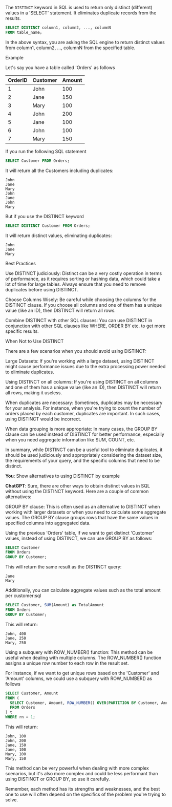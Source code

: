 The ```DISTINCT``` keyword in SQL is used to return only distinct (different) values in a 'SELECT' statement. It eliminates duplicate records from the results.

```sql
SELECT DISTINCT column1, column2, ..., columnN
FROM table_name;
```

In the above syntax, you are asking the SQL engine to return distinct values from column1, column2, ..., columnN from the specified table.

Example

Let's say you have a table called 'Orders' as follows

| OrderID  | Customer    | 	Amount    |
| -------- | ----------- | ---------- |
| 1        | John        | 100        |          
| 2        | Jane        | 150        |
| 3        | Mary        | 100        |
| 4        | John        | 200        |
| 5        | Jane        | 100        |
| 6        | John        | 100        |
| 7        | Mary        | 150        |

If you run the following SQL statement
```sql
SELECT Customer FROM Orders;
```

It will return all the Customers including duplicates:
```
John
Jane
Mary
John
Jane
John
Mary
```

But if you use the DISTINCT keyword

```sql
SELECT DISTINCT Customer FROM Orders;
```

It will return distinct values, eliminating duplicates:
```
John
Jane
Mary
```

Best Practices

Use DISTINCT judiciously: Distinct can be a very costly operation in terms of performance, as it requires sorting or hashing data, which could take a lot of time for large tables. Always ensure that you need to remove duplicates before using DISTINCT.

Choose Columns Wisely: Be careful while choosing the columns for the DISTINCT clause. If you choose all columns and one of them has a unique value (like an ID), then DISTINCT will return all rows.

Combine DISTINCT with other SQL clauses: You can use DISTINCT in conjunction with other SQL clauses like WHERE, ORDER BY etc. to get more specific results.

When Not to Use DISTINCT

There are a few scenarios when you should avoid using DISTINCT:

Large Datasets: If you're working with a large dataset, using DISTINCT might cause performance issues due to the extra processing power needed to eliminate duplicates.

Using DISTINCT on all columns: If you're using DISTINCT on all columns and one of them has a unique value (like an ID), then DISTINCT will return all rows, making it useless.

When duplicates are necessary: Sometimes, duplicates may be necessary for your analysis. For instance, when you're trying to count the number of orders placed by each customer, duplicates are important. In such cases, using DISTINCT would be incorrect.

When data grouping is more appropriate: In many cases, the GROUP BY clause can be used instead of DISTINCT for better performance, especially when you need aggregate information like SUM, COUNT, etc.

In summary, while DISTINCT can be a useful tool to eliminate duplicates, it should be used judiciously and appropriately considering the dataset size, the requirements of your query, and the specific columns that need to be distinct.

**You**: Show alternatives to using DISTINCT by example

**ChatGPT**: Sure, there are other ways to obtain distinct values in SQL without using the DISTINCT keyword. Here are a couple of common alternatives:

GROUP BY clause: This is often used as an alternative to DISTINCT when working with larger datasets or when you need to calculate some aggregate values. The GROUP BY clause groups rows that have the same values in specified columns into aggregated data.

Using the previous 'Orders' table, if we want to get distinct 'Customer' values, instead of using DISTINCT, we can use GROUP BY as follows:

```sql
SELECT Customer
FROM Orders
GROUP BY Customer;
```

This will return the same result as the DISTINCT query:
```John
Jane
Mary
```

Additionally, you can calculate aggregate values such as the total amount per customer:sql
```sql
SELECT Customer, SUM(Amount) as TotalAmount
FROM Orders
GROUP BY Customer;
```

This will return:
```
John, 400
Jane, 250
Mary, 250
```

Using a subquery with ROW_NUMBER() function: This method can be useful when dealing with multiple columns. The ROW_NUMBER() function assigns a unique row number to each row in the result set.

For instance, if we want to get unique rows based on the 'Customer' and 'Amount' columns, we could use a subquery with ROW_NUMBER() as follows

```sql
SELECT Customer, Amount
FROM (
  SELECT Customer, Amount, ROW_NUMBER() OVER(PARTITION BY Customer, Amount ORDER BY OrderID) as rn
  FROM Orders
) t
WHERE rn = 1;
```

This will return:

```
John, 100
John, 200
Jane, 150
Jane, 100
Mary, 100
Mary, 150
```

This method can be very powerful when dealing with more complex scenarios, but it's also more complex and could be less performant than using DISTINCT or GROUP BY, so use it carefully.

Remember, each method has its strengths and weaknesses, and the best one to use will often depend on the specifics of the problem you're trying to solve.

